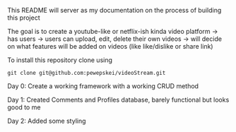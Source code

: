 This README will server as my documentation on the process of building this project

The goal is to create a youtube-like or netflix-ish kinda video platform
-> has users
-> users can upload, edit, delete their own videos
-> will decide on what features will be added on videos (like like/dislike or share link)

To install this repository clone using
```
git clone git@github.com:pewepskei/videoStream.git
```

Day 0: Create a working framework with a working CRUD method

Day 1: Created Comments and Profiles database, barely functional but looks good to me

Day 2: Added some styling